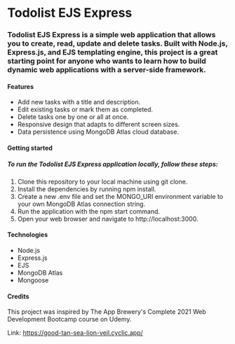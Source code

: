 # Todolist EJS Express

### Todolist EJS Express is a simple web application that allows you to create, read, update and delete tasks. Built with Node.js, Express.js, and EJS templating engine, this project is a great starting point for anyone who wants to learn how to build dynamic web applications with a server-side framework.

#### Features

<ul>
<li>
    Add new tasks with a title and description.
</li>
<li>
    Edit existing tasks or mark them as completed.
</li>
<li>
    Delete tasks one by one or all at once.
</li>
<li>
    Responsive design that adapts to different screen sizes.
</li>
<li>
    Data persistence using MongoDB Atlas cloud database.
</li>

</ul>

#### Getting started

##### To run the Todolist EJS Express application locally, follow these steps:

<ol>
<li>
Clone this repository to your local machine using git clone.
</li>

<li>
Install the dependencies by running npm install.
</li>

<li>
Create a new .env file and set the MONGO_URI environment variable to your own MongoDB Atlas connection string.
</li>

<li>
Run the application with the npm start command.
</li>

<li>
Open your web browser and navigate to http://localhost:3000.
</li>

</ol>

#### Technologies

<ul>
<li>
    Node.js
</li>

<li>
    Express.js
</li>

<li>
    EJS
</li>

<li>
    MongoDB Atlas
</li>
<li>
    Mongoose
</li>
</ul>

#### Credits

<p>This project was inspired by The App Brewery's Complete 2021 Web Development Bootcamp course on Udemy.</p>

Link: https://good-tan-sea-lion-veil.cyclic.app/
